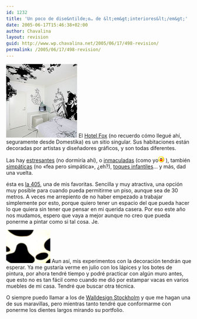 ```yaml
---
id: 1232
title: 'Un poco de dise&ntilde;o… de &lt;em&gt;interiores&lt;/em&gt;'
date: 2005-06-17T15:46:38+02:00
author: Chavalina
layout: revision
guid: http://www.wp.chavalina.net/2005/06/17/498-revision/
permalink: /2005/06/17/498-revision/
---
```

<img class="imgizqda" src="/imagenes/fotos/b-room.jpg" alt="Habitación del Hotel Fox" /> El <a href="http://www.fox-hotel.com/" target="_blank">Hotel Fox</a> (no recuerdo cómo llegué ahí, seguramente desde Domestika) es un sitio singular. Sus habitaciones están decoradas por artistas y dise&ntilde;adores gráficos, y son todas diferentes.

Las hay <a href="http://www.hotelfox.dk/rooms/206.html" target="_blank">estresantes</a> (no dormiría ahí), o <a href="http://www.hotelfox.dk/rooms/306.html" target="_blank">inmaculadas</a> (como yo![emo](/imagenes/emoticonos/risa.gif) ), también <a href="http://www.hotelfox.dk/rooms/107.html" target="_blank">simpáticas</a> (no «fea pero simpática», &iquest;eh?), <a href="http://www.hotelfox.dk/rooms/102.html" target="_blank">toques infantiles</a>… y más, dad una vuelta.

ésta es <a href="http://www.hotelfox.dk/rooms/405.html" target="_blank">la 405</a>, una de mis favoritas. Sencilla y muy atractiva, una opción muy posible para cuando pueda permitirme un piso, aunque sea de 30 metros. A veces me arrepiento de no haber empezado a trabajar simplemente por esto, porque quiero tener un espacio del que pueda hacer lo que quiera sin tener que pensar en mi querida casera. Por eso este a&ntilde;o nos mudamos, espero que vaya a mejor aunque no creo que pueda ponerme a pintar como si tal cosa. Je.

<img class="imgizqda" src="/imagenes/fotos/mi-vaca.jpg" alt="Mi estampado favorito" /> Aun así, mis experimentos con la decoración tendrán que esperar. Ya me gustaría verme en julio con los lápices y los botes de pintura, por ahora tendré tiempo y podré practicar con algún muro antes, que esto no es tan fácil como cuando me dió por estampar vacas en varios muebles de mi casa. Tendré que buscar otra técnica.

O siempre puedo llamar a los de <a href="http://www.walldesign.se/index.php?lang=eng" target="_blank">Walldesign Stockholm</a> y que me hagan una de sus maravillas, pero mientras tanto tendré que conformarme con ponerme los dientes largos mirando su portfolio.